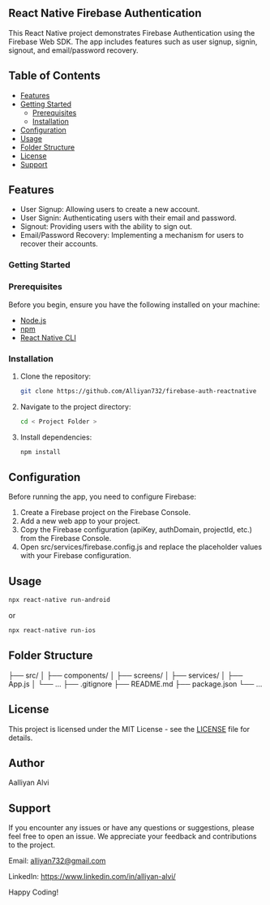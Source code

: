 ## React Native Firebase Authentication

This React Native project demonstrates Firebase Authentication using the Firebase Web SDK. The app includes features such as user signup, signin, signout, and email/password recovery.

## Table of Contents

- [Features](#features)
- [Getting Started](#getting-started)
  - [Prerequisites](#prerequisites)
  - [Installation](#installation)
- [Configuration](#configuration)
- [Usage](#usage)
- [Folder Structure](#folder-structure)
- [License](#license)
- [Support](#support)

## Features

- User Signup: Allowing users to create a new account.
- User Signin: Authenticating users with their email and password.
- Signout: Providing users with the ability to sign out.
- Email/Password Recovery: Implementing a mechanism for users to recover their accounts.

### Getting Started

### Prerequisites

Before you begin, ensure you have the following installed on your machine:

- [Node.js](https://nodejs.org/)
- [npm](https://www.npmjs.com/)
- [React Native CLI](https://reactnative.dev/docs/environment-setup)

### Installation

1. Clone the repository:

   ```bash
   git clone https://github.com/Alliyan732/firebase-auth-reactnative
   ```
2. Navigate to the project directory:
   ```bash
   cd < Project Folder >
   ```
3. Install dependencies:
   ```bash
   npm install
   ```
## Configuration

Before running the app, you need to configure Firebase:

1. Create a Firebase project on the Firebase Console.
2. Add a new web app to your project.
3. Copy the Firebase configuration (apiKey, authDomain, projectId, etc.) from the Firebase Console.
3. Open src/services/firebase.config.js and replace the placeholder values with your Firebase configuration.

## Usage
   ```bash
   npx react-native run-android
   ```
   or
   ```bash
   npx react-native run-ios
   ```
## Folder Structure
├── src/
│   ├── components/
│   ├── screens/
│   ├── services/
│   ├── App.js
│   └── ...
├── .gitignore
├── README.md
├── package.json
└── ...

## License
This project is licensed under the MIT License - see the [LICENSE](LICENSE) file for details.

## Author
Aalliyan Alvi

## Support
If you encounter any issues or have any questions or suggestions, please feel free to open an issue. We appreciate your feedback and contributions to the project.

Email: alliyan732@gmail.com

LinkedIn: https://www.linkedin.com/in/alliyan-alvi/

Happy Coding!
